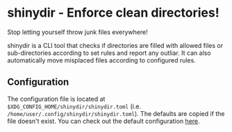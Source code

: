 # shinydir - Enforce clean directories!

Stop letting yourself throw junk files everywhere!

shinydir is a CLI tool that checks if directories are filled with allowed files or sub-directories according to set rules and report any outliar. It can also automatically move misplaced files according to configured rules.

## Configuration

The configuration file is located at `$XDG_CONFIG_HOME/shinydir/shinydir.toml` (i.e. `/home/user/.config/shinydir/shinydir.toml`).
The defaults are copied if the file doesn't exist. You can check out the default configuration [here](./shinydir.toml).

